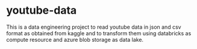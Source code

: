 # youtube-data

This is a data engineering project to read youtube data in json and csv format as obtained from kaggle and to transform them using databricks as compute resource and azure blob storage as data lake.
